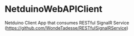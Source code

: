 # NetduinoWebAPIClient
Netduino Client App that consumes RESTful SignalR Service (https://github.com/WondeTadesse/RESTfulSignalRService) 
